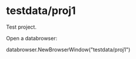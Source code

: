 # testdata/proj1

Test project.

Open a databrowser:

databrowser.NewBrowserWindow("testdata/proj1")

